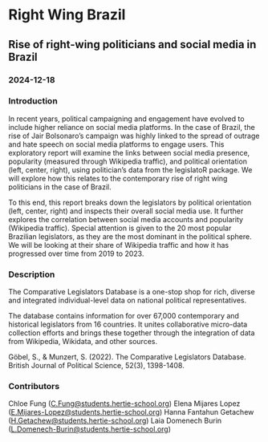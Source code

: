 # Right Wing Brazil
## Rise of right-wing politicians and social media in Brazil
### 2024-12-18

### Introduction

In recent years, political campaigning and engagement have evolved to include higher reliance on social media platforms. In the case of Brazil, the rise of Jair Bolsonaro’s campaign was highly linked to the spread of outrage and hate speech on social media platforms to engage users. This exploratory report will examine the links between social media presence, popularity (measured through Wikipedia traffic), and political orientation (left, center, right), using politician’s data from the legislatoR package. We will explore how this relates to the contemporary rise of right wing politicians in the case of Brazil.

To this end, this report breaks down the legislators by political orientation (left, center, right) and inspects their overall social media use. It further explores the correlation between social media accounts and popularity (Wikipedia traffic). Special attention is given to the 20 most popular Brazilian legislators, as they are the most dominant in the political sphere. We will be looking at their share of Wikipedia traffic and how it has progressed over time from 2019 to 2023.

### Description

The Comparative Legislators Database is a one-stop shop for rich, diverse and integrated individual-level data on national political representatives.

The database contains information for over 67,000 contemporary and historical legislators from 16 countries. It unites collaborative micro-data collection efforts and brings these together through the integration of data from Wikipedia, Wikidata, and other sources.

Göbel, S., & Munzert, S. (2022). The Comparative Legislators Database. British Journal of Political Science, 52(3), 1398-1408.

### Contributors

Chloe Fung (C.Fung@students.hertie-school.org)
Elena Mijares Lopez (E.Mijares-Lopez@students.hertie-school.org)
Hanna Fantahun Getachew (H.Getachew@students.hertie-school.org)
Laia Domenech Burin (L.Domenech-Burin@students.hertie-school.org)
